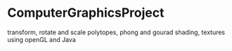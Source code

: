 # ComputerGraphicsProject
transform, rotate and scale polytopes, phong and gourad shading, textures using openGL and Java
